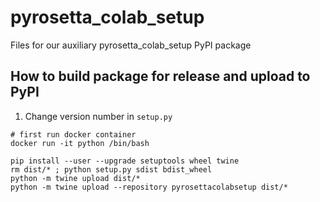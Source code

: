 # pyrosetta_colab_setup
Files for our auxiliary pyrosetta_colab_setup PyPI package

## How to build package for release and upload to PyPI
1. Change version number in `setup.py`
```
# first run docker container
docker run -it python /bin/bash

pip install --user --upgrade setuptools wheel twine
rm dist/* ; python setup.py sdist bdist_wheel
python -m twine upload dist/*
python -m twine upload --repository pyrosettacolabsetup dist/*
```
